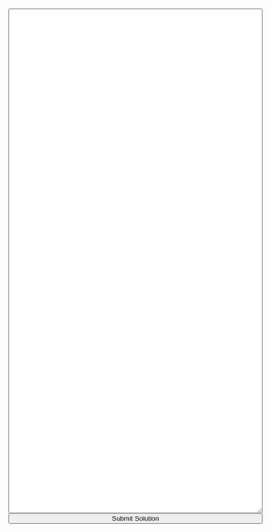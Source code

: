 <div id="submit" style="width: 100%;">
    <h3 id="title" style='text-align: center'>
    <script>console.log(this)</script>
    </h3>
    <textarea id="code" style='width: 100%; min-height: 25vh'> </textarea>
    <button onclick="window.submit.submit()" style="width: 100%;"> Submit Solution </button>
</div>

<script src="/assets/js/submit.js"></script>